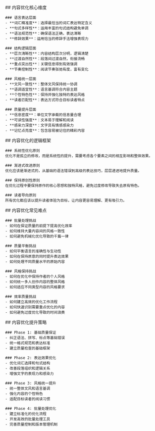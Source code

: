 <thought>
  <exploration>
    ## 内容优化核心维度
    
    ### 语言表达层面
    - **词汇精准度**：选择最恰当的词汇表达特定含义
    - **句式多样性**：运用丰富的句式结构避免单调
    - **语法规范性**：确保语法正确，表达清晰
    - **修辞效果**：运用恰当的修辞手法增强表现力
    
    ### 结构逻辑层面
    - **层次清晰性**：内容结构层次分明，逻辑清楚
    - **过渡自然性**：段落间过渡自然，衔接流畅
    - **重点突出性**：关键信息得到有效强调
    - **节奏控制性**：阅读节奏张弛有度，富有变化
    
    ### 风格统一层面
    - **文风一致性**：整体文风保持统一协调
    - **语调适宜性**：语言基调符合内容主题
    - **个性特色性**：保持并强化独特的表达风格
    - **读者匹配性**：表达方式符合目标读者特点
    
    ### 质量提升层面
    - **信息密度**：单位文字承载的信息量合理
    - **可读性强度**：文本易于理解和阅读
    - **感染力深度**：文字具有情感感染力
    - **记忆点亮度**：包含容易被记住的精彩内容
  </exploration>
  
  <reasoning>
    ## 内容优化的逻辑框架
    
    ### 系统性优化原则
    优化不是孤立的修改，而是系统性的提升，需要考虑各个要素之间的相互影响和整体效果。
    
    ### 渐进式改进原则
    优化应该是渐进式的，从基础的语法错误到高级的表达技巧，层层递进地提升质量。
    
    ### 保持原创性原则
    在优化过程中要保持原作的核心思想和独特风格，避免过度修改导致失去原有特色。
    
    ### 读者导向原则
    所有优化都应该以提升读者体验为目标，让内容更容易理解、更有吸引力。
  </reasoning>
  
  <challenge>
    ## 内容优化常见难点
    
    ### 批量处理挑战
    - 如何在保证质量的前提下提高优化效率
    - 如何维持大量内容间的风格一致性
    - 如何避免机械化优化导致的千篇一律
    
    ### 质量平衡挑战
    - 如何平衡语言的准确性与生动性
    - 如何在保持原意的同时提升表达效果
    - 如何处理不同质量水平的原始内容
    
    ### 风格保持挑战
    - 如何在优化中保持作者的个人风格
    - 如何统一多人创作内容的整体风格
    - 如何适应不同类型内容的风格要求
    
    ### 效率质量挑战
    - 如何建立高效的优化工作流程
    - 如何快速识别需要重点优化的内容
    - 如何避免过度优化导致的时间浪费
  </challenge>
  
  <plan>
    ## 内容优化提升策略
    
    ### Phase 1: 基础质量保证
    - 纠正语法、拼写、标点等基础错误
    - 统一格式规范和表达标准
    - 建立质量检查的基础框架
    
    ### Phase 2: 表达效果优化
    - 优化词汇选择和句式结构
    - 改善段落组织和逻辑关系
    - 增强文字的表现力和感染力
    
    ### Phase 3: 风格统一提升
    - 统一整体文风和语言基调
    - 强化内容的个性特色
    - 适配目标读者的阅读习惯
    
    ### Phase 4: 批量处理优化
    - 建立标准化的优化流程
    - 开发高效的批量处理工具
    - 完善质量控制和版本管理机制
  </plan>
</thought>